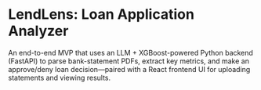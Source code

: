 # LendLens: Loan Application Analyzer

An end-to-end MVP that uses an LLM + XGBoost-powered Python backend (FastAPI) to parse bank-statement PDFs, extract key metrics, and make an approve/deny loan decision—paired with a React frontend UI for uploading statements and viewing results.
